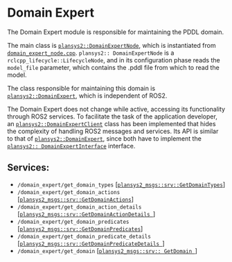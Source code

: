 # Domain Expert

The Domain Expert module is responsible for maintaining the PDDL domain. 

The main class is [`plansys2::DomainExpertNode`](include/include/plansys2_domain_expert/DomainExpertNode.hpp), which is instantiated from [`domain_expert_node.cpp`](src/domain_expert_node.cpp). `plansys2:: DomainExpertNode` is a `rclcpp_lifecycle::LifecycleNode`, and in its configuration phase reads the `model_file` parameter, which contains the .pddl file from which to read the model.

The class responsible for maintaining this domain is [`plansys2::DomainExpert`](include/include/plansys2_domain_expert/DomainExpert.hpp), which is independent of ROS2.

The Domain Expert does not change while active, accessing its functionality through ROS2 services. To facilitate the task of the application developer, an [`plansys2::DomainExpertClient`](include/include/plansys2_domain_expert/DomainExpertClient.hpp) class has been implemented that hides the complexity of handling ROS2 messages and services. Its API is similar to that of [`plansys2::DomainExpert`](include/include/plansys2_domain_expert/DomainExpert.hpp), since both have to implement the [`plansys2:: DomainExpertInterface`](include/include/plansys2_domain_expert/DomainExpertInterface.hpp) interface.

## Services:

- `/domain_expert/get_domain_types` [[`plansys2_msgs::srv::GetDomainTypes`](../plansys_msgs/srv/GetDomainTypes.srv)]
- `/domain_expert/get_domain_actions` [[`plansys2_msgs::srv::GetDomainActions`](../plansys_msgs/srv/GetDomainActions.srv)]
- `/domain_expert/get_domain_action_details` [[`plansys2_msgs::srv::GetDomainActionDetails `](../plansys_msgs/srv/GetDomainActionDetails.srv)]
- `/domain_expert/get_domain_predicates` [[`plansys2_msgs::srv::GetDomainPredicates`](../plansys_msgs/srv/GetDomainPredicates.srv)]
- `/domain_expert/get_domain_predicate_details` [[`plansys2_msgs::srv::GetDomainPredicateDetails `](../plansys_msgs/srv/GetDomainPredicateDetails.srv)]
- `/domain_expert/get_domain` [[`plansys2_msgs::srv:: GetDomain `](../plansys_msgs/srv/GetDomain.srv)]

